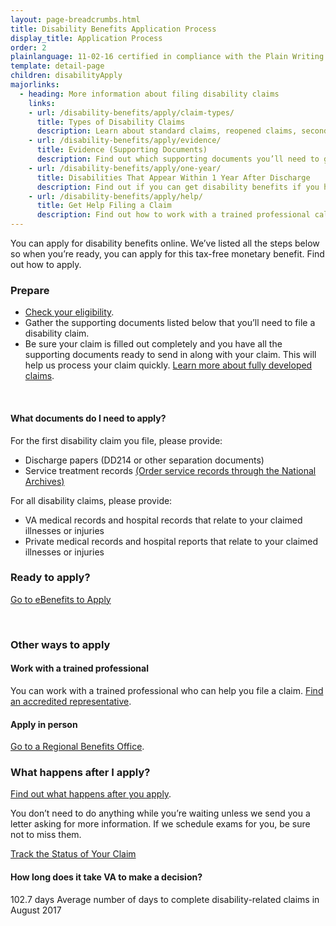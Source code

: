 ```yaml
---
layout: page-breadcrumbs.html
title: Disability Benefits Application Process
display_title: Application Process
order: 2
plainlanguage: 11-02-16 certified in compliance with the Plain Writing Act
template: detail-page
children: disabilityApply
majorlinks:
  - heading: More information about filing disability claims
    links:
    - url: /disability-benefits/apply/claim-types/
      title: Types of Disability Claims 
      description: Learn about standard claims, reopened claims, secondary claims, and more. 
    - url: /disability-benefits/apply/evidence/
      title: Evidence (Supporting Documents)
      description: Find out which supporting documents you’ll need to give us so we can decide your claim.    
    - url: /disability-benefits/apply/one-year/
      title: Disabilities That Appear Within 1 Year After Discharge
      description: Find out if you can get disability benefits if you have signs of an illness within a year after being discharged from service.
    - url: /disability-benefits/apply/help/
      title: Get Help Filing a Claim
      description: Find out how to work with a trained professional called an accredited representative to file your claim.
---
```


<div class="va-introtext">

You can apply for disability benefits online. We’ve listed all the steps below so when you’re ready, you can apply for this tax-free monetary benefit. Find out how to apply. 

</div>

### Prepare

- [Check your eligibility](/disability-benefits/eligibility).
- Gather the supporting documents listed below that you’ll need to file a disability claim.
- Be sure your claim is filled out completely and you have all the supporting documents ready to send in along with your claim. This will help us process your claim quickly. [Learn more about fully developed claims](/disability-benefits/apply/claim-types/fully-developed-claim/).

<div markdown="0"><br></div>

<div class="feature" markdown="1">

#### What documents do I need to apply?

For the first disability claim you file, please provide:

- Discharge papers (DD214 or other separation documents) 
- Service treatment records [(Order service records through the National Archives)](https://www.archives.gov/veterans/military-service-records)

For all disability claims, please provide:

- VA medical records and hospital records that relate to your claimed illnesses or injuries
- Private medical records and hospital reports that relate to your claimed illnesses or injuries

</div>


### Ready to apply?

<a class="usa-button-primary va-button-primary" href="https://www.ebenefits.va.gov/ebenefits/about/feature?feature=disability-compensation">Go to eBenefits to Apply</a>

<div markdown="0"><br></div>

### Other ways to apply

#### Work with a trained professional

You can work with a trained professional who can help you file a claim.  [Find an accredited representative](/disability-benefits/apply/help/index.html).

#### Apply in person

[Go to a Regional Benefits Office](http://www.benefits.va.gov/benefits/offices.asp).

### What happens after I apply?

[Find out what happens after you apply](/disability-benefits/after-you-apply).

You don’t need to do anything while you’re waiting unless we send you a letter asking for more information. If we schedule exams for you, be sure not to miss them.

<a class="usa-button-primary" href="/track-claims">Track the Status of Your Claim</a>

#### How long does it take VA to make a decision?

<div class="card information" markdown="0">
<span class="number">102.7 days</span>
<span class="description">Average number of days to complete disability-related claims in August 2017</span>
</div>

<div markdown="0"><br></div>
